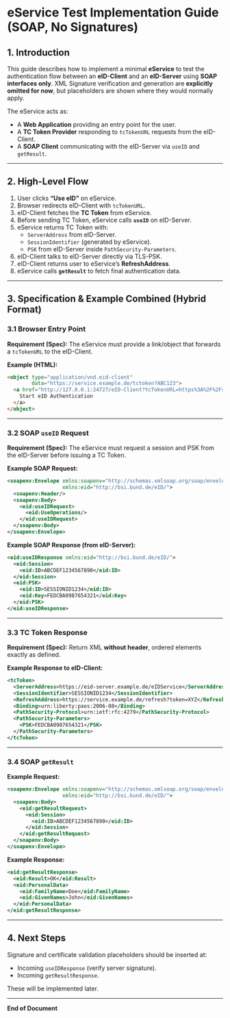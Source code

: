 # eService Test Implementation Guide (SOAP, No Signatures)

## 1. Introduction

This guide describes how to implement a minimal **eService** to test the authentication flow between an **eID-Client** and an **eID-Server** using **SOAP interfaces only**. XML Signature verification and generation are **explicitly omitted for now**, but placeholders are shown where they would normally apply.

The eService acts as:
- A **Web Application** providing an entry point for the user.
- A **TC Token Provider** responding to `tcTokenURL` requests from the eID-Client.
- A **SOAP Client** communicating with the eID-Server via `useID` and `getResult`.

---

## 2. High-Level Flow

1. User clicks **“Use eID”** on eService.
2. Browser redirects eID-Client with `tcTokenURL`.
3. eID-Client fetches the **TC Token** from eService.
4. Before sending TC Token, eService calls **`useID`** on eID-Server.
5. eService returns TC Token with:
   - `ServerAddress` from eID-Server.
   - `SessionIdentifier` (generated by eService).
   - `PSK` from eID-Server inside `PathSecurity-Parameters`.
6. eID-Client talks to eID-Server directly via TLS-PSK.
7. eID-Client returns user to eService’s **RefreshAddress**.
8. eService calls **`getResult`** to fetch final authentication data.

---

## 3. Specification & Example Combined (Hybrid Format)

### 3.1 Browser Entry Point

**Requirement (Spec):**
The eService must provide a link/object that forwards a `tcTokenURL` to the eID-Client.

**Example (HTML):**
```html
<object type="application/vnd.eid-client"
        data="https://service.example.de/tctoken?ABC123">
  <a href="http://127.0.0.1:24727/eID-Client?tcTokenURL=https%3A%2F%2Fservice.example.de%2Ftctoken%3FABC123">
    Start eID Authentication
  </a>
</object>
```

---

### 3.2 SOAP `useID` Request

**Requirement (Spec):**
The eService must request a session and PSK from the eID-Server before issuing a TC Token.

**Example SOAP Request:**
```xml
<soapenv:Envelope xmlns:soapenv="http://schemas.xmlsoap.org/soap/envelope/"
                  xmlns:eid="http://bsi.bund.de/eID/">
  <soapenv:Header/>
  <soapenv:Body>
    <eid:useIDRequest>
      <eid:UseOperations/>
    </eid:useIDRequest>
  </soapenv:Body>
</soapenv:Envelope>
```

**Example SOAP Response (from eID-Server):**
```xml
<eid:useIDResponse xmlns:eid="http://bsi.bund.de/eID/">
  <eid:Session>
    <eid:ID>ABCDEF1234567890</eid:ID>
  </eid:Session>
  <eid:PSK>
    <eid:ID>SESSIONID1234</eid:ID>
    <eid:Key>FEDCBA0987654321</eid:Key>
  </eid:PSK>
</eid:useIDResponse>
```

---

### 3.3 TC Token Response

**Requirement (Spec):**
Return XML **without header**, ordered elements exactly as defined.

**Example Response to eID-Client:**
```xml
<tcToken>
  <ServerAddress>https://eid-server.example.de/eIDService</ServerAddress>
  <SessionIdentifier>SESSIONID1234</SessionIdentifier>
  <RefreshAddress>https://service.example.de/refresh?token=XYZ</RefreshAddress>
  <Binding>urn:liberty:paos:2006-08</Binding>
  <PathSecurity-Protocol>urn:ietf:rfc:4279</PathSecurity-Protocol>
  <PathSecurity-Parameters>
    <PSK>FEDCBA0987654321</PSK>
  </PathSecurity-Parameters>
</tcToken>
```

---

### 3.4 SOAP `getResult`

**Example Request:**
```xml
<soapenv:Envelope xmlns:soapenv="http://schemas.xmlsoap.org/soap/envelope/"
                  xmlns:eid="http://bsi.bund.de/eID/">
  <soapenv:Body>
    <eid:getResultRequest>
      <eid:Session>
        <eid:ID>ABCDEF1234567890</eid:ID>
      </eid:Session>
    </eid:getResultRequest>
  </soapenv:Body>
</soapenv:Envelope>
```

**Example Response:**
```xml
<eid:getResultResponse>
  <eid:Result>OK</eid:Result>
  <eid:PersonalData>
    <eid:FamilyName>Doe</eid:FamilyName>
    <eid:GivenNames>John</eid:GivenNames>
  </eid:PersonalData>
</eid:getResultResponse>
```

---

## 4. Next Steps

Signature and certificate validation placeholders should be inserted at:

- Incoming `useIDResponse` (verify server signature).
- Incoming `getResultResponse`.

These will be implemented later.

---

**End of Document**
